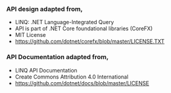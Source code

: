 ### API design adapted from,

* LINQ: .NET Language-Integrated Query
* API is part of .NET Core foundational libraries (CoreFX)
* MIT License
* https://github.com/dotnet/corefx/blob/master/LICENSE.TXT

### API Documentation adapted from,

* LINQ API Documentation
* Create Commons Attribution 4.0 International
* https://github.com/dotnet/docs/blob/master/LICENSE